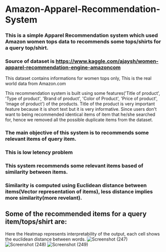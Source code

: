 # Amazon-Apparel-Recommendation-System

### This is a simple Apparel Recommendation system which used Amazon women tops data to recommends some tops/shirts for a query top/shirt.

### Source of dataset is https://www.kaggle.com/ajaysh/women-apparel-recommendation-engine-amazoncom
This dataset contains informations for women tops only, This is the real world data from Amazon.com

This recommendation system is built using some features('Title of product', 'Type of product', 'Brand of product', 'Color of Product', 'Price of product', 'Image of product') of the products.
Title of the product is very important feature because it is short text but it is very informative.
Since users don't want to being recommended identical items of item that he/she searched for, hence we removed all the possible duplicate items from the dataset.
### The main objective of this system is to recommends some relevant items of query item.
### This is low letency problem
### This system recommends some relevant items based of similarity between items.
### Similarity is computed using Euclidean distance between items(Vector representation of items), less distance implies more similarity(more revelant).

## Some of the recommended items for a query item/tops/shirt are:
Here the Heatmap represents interpretability of the output, each cell shows the euclidean distance between words.
![Screenshot (247)](https://user-images.githubusercontent.com/41646536/89728892-42213c00-da4e-11ea-8c5f-bcda6902af79.png)
![Screenshot (248)](https://user-images.githubusercontent.com/41646536/89728928-94faf380-da4e-11ea-836b-6671d2f2d674.png)
![Screenshot (249)](https://user-images.githubusercontent.com/41646536/89728936-9fb58880-da4e-11ea-8443-63fb26ebc326.png)

